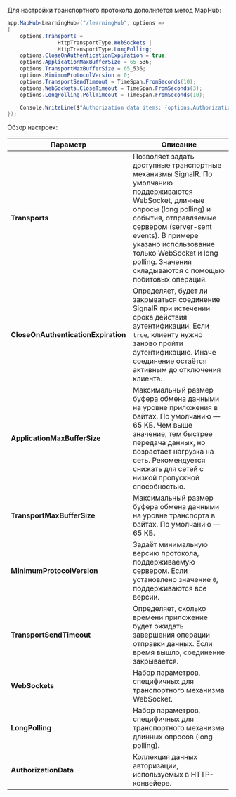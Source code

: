 Для настройки транспортного протокола дополняется метод MapHub:
```C#
app.MapHub<LearningHub>("/learningHub", options =>
{
    options.Transports =
                HttpTransportType.WebSockets | 
                HttpTransportType.LongPolling;
    options.CloseOnAuthenticationExpiration = true;
    options.ApplicationMaxBufferSize = 65_536;
    options.TransportMaxBufferSize = 65_536;
    options.MinimumProtocolVersion = 0;
    options.TransportSendTimeout = TimeSpan.FromSeconds(10);
    options.WebSockets.CloseTimeout = TimeSpan.FromSeconds(3);
    options.LongPolling.PollTimeout = TimeSpan.FromSeconds(10);

    Console.WriteLine($"Authorization data items: {options.AuthorizationData.Count}");
});
```

Обзор настроек: 

| Параметр | Описание |
|----------|----------|
| **Transports** | Позволяет задать доступные транспортные механизмы SignalR. По умолчанию поддерживаются WebSocket, длинные опросы (long polling) и события, отправляемые сервером (server-sent events). В примере указано использование только WebSocket и long polling. Значения складываются с помощью побитовых операций. |
| **CloseOnAuthenticationExpiration** | Определяет, будет ли закрываться соединение SignalR при истечении срока действия аутентификации. Если `true`, клиенту нужно заново пройти аутентификацию. Иначе соединение остаётся активным до отключения клиента. |
| **ApplicationMaxBufferSize** | Максимальный размер буфера обмена данными на уровне приложения в байтах. По умолчанию — 65 КБ. Чем выше значение, тем быстрее передача данных, но возрастает нагрузка на сеть. Рекомендуется снижать для сетей с низкой пропускной способностью. |
| **TransportMaxBufferSize** | Максимальный размер буфера обмена данными на уровне транспорта в байтах. По умолчанию — 65 КБ. |
| **MinimumProtocolVersion** | Задаёт минимальную версию протокола, поддерживаемую сервером. Если установлено значение `0`, поддерживаются все версии. |
| **TransportSendTimeout** | Определяет, сколько времени приложение будет ожидать завершения операции отправки данных. Если время вышло, соединение закрывается. |
| **WebSockets** | Набор параметров, специфичных для транспортного механизма WebSocket. |
| **LongPolling** | Набор параметров, специфичных для транспортного механизма длинных опросов (long polling). |
| **AuthorizationData** | Коллекция данных авторизации, используемых в HTTP-конвейере. |
